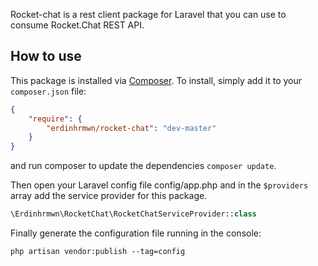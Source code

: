 Rocket-chat is a rest client package for Laravel that you can use to consume Rocket.Chat REST API.

## How to use

This package is installed via [Composer](http://getcomposer.org/). To install, simply add it
to your `composer.json` file:

```json
{
    "require": {
        "erdinhrmwn/rocket-chat": "dev-master"
    }
}
```

and run composer to update the dependencies `composer update`.

Then open your Laravel config file config/app.php and in the `$providers` array add the service provider for this package.

```php
\Erdinhrmwn\RocketChat\RocketChatServiceProvider::class
```

Finally generate the configuration file running in the console:
```
php artisan vendor:publish --tag=config
```

